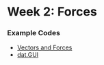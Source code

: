 # Week 2: Forces

### Example Codes

- [Vectors and Forces](https://docs.google.com/document/d/1SwlymiC-GtLWn3lierr-RxoAMVOi-Rd8rHhorRjIm38/edit#bookmark=id.yzw3nkhp6ond)
- [dat.GUI](https://docs.google.com/document/d/1SwlymiC-GtLWn3lierr-RxoAMVOi-Rd8rHhorRjIm38/edit#bookmark=id.dycvkmlxm156)
